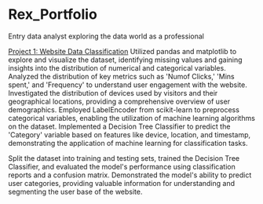 # Rex_Portfolio
Entry data analyst exploring the data world as a professional

[Project 1: Website Data Classification](https://github.com/LIONKINGGU/Classification-website)
Utilized pandas and matplotlib to explore and visualize the dataset, identifying missing values and gaining insights into the distribution of numerical and categorical variables.
Analyzed the distribution of key metrics such as 'Numof Clicks,' 'Mins spent,' and 'Frequency' to understand user engagement with the website.
Investigated the distribution of devices used by visitors and their geographical locations, providing a comprehensive overview of user demographics.
Employed LabelEncoder from scikit-learn to preprocess categorical variables, enabling the utilization of machine learning algorithms on the dataset.
Implemented a Decision Tree Classifier to predict the 'Category' variable based on features like device, location, and timestamp, demonstrating the application of machine learning for classification tasks.

Split the dataset into training and testing sets, trained the Decision Tree Classifier, and evaluated the model's performance using classification reports and a confusion matrix.
Demonstrated the model's ability to predict user categories, providing valuable information for understanding and segmenting the user base of the website.


